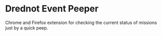 # Drednot Event Peeper

Chrome and Firefox extension for checking the current status of missions just by a quick peep.
